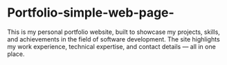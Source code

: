 # Portfolio-simple-web-page-
This is my personal portfolio website, built to showcase my projects, skills, and achievements in the field of software development. The site highlights my work experience, technical expertise, and contact details — all in one place.
